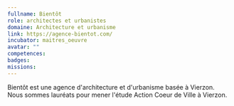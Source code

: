 ```yaml
---
fullname: Bientôt
role: architectes et urbanistes
domaine: Architecture et urbanisme
link: https://agence-bientot.com/
incubator: maitres_oeuvre
avatar: ""
competences:
badges:
missions:
---
```


Bientôt est une agence d'architecture et d'urbanisme basée à Vierzon. Nous sommes lauréats pour mener l'étude Action Coeur de Ville à Vierzon.
